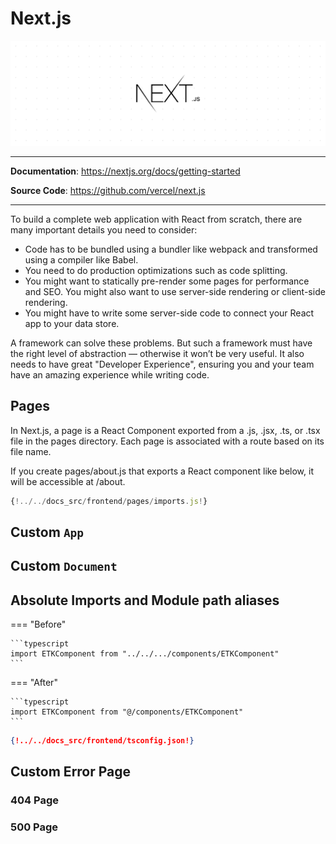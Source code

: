 # Next.js

![Next.js](../assets/img/nextjs-hero.png)

---

**Documentation**: <a href="https://nextjs.org/docs/getting-started" target="_blank">https://nextjs.org/docs/getting-started</a>

**Source Code**: <a href="https://github.com/vercel/next.js" target="_blank">https://github.com/vercel/next.js</a>

---

To build a complete web application with React from scratch, there are many important details you need to consider:

- Code has to be bundled using a bundler like webpack and transformed using a compiler like Babel.
- You need to do production optimizations such as code splitting.
- You might want to statically pre-render some pages for performance and SEO. You might also want to use server-side rendering or client-side rendering.
- You might have to write some server-side code to connect your React app to your data store.

A framework can solve these problems. But such a framework must have the right level of abstraction — otherwise it won’t be very useful. It also needs to have great "Developer Experience", ensuring you and your team have an amazing experience while writing code.

## Pages

In Next.js, a page is a React Component exported from a .js, .jsx, .ts, or .tsx file in the pages directory. Each page is associated with a route based on its file name.

If you create pages/about.js that exports a React component like below, it will be accessible at /about.

```typescript
{!../../docs_src/frontend/pages/imports.js!}
```

## Custom `App`

## Custom `Document`

## Absolute Imports and Module path aliases

=== "Before"

    ```typescript
    import ETKComponent from "../../.../components/ETKComponent"
    ```

=== "After"

    ```typescript
    import ETKComponent from "@/components/ETKComponent"
    ```

```json hl_lines="16-20"
{!../../docs_src/frontend/tsconfig.json!}
```

## Custom Error Page

### 404 Page

### 500 Page
